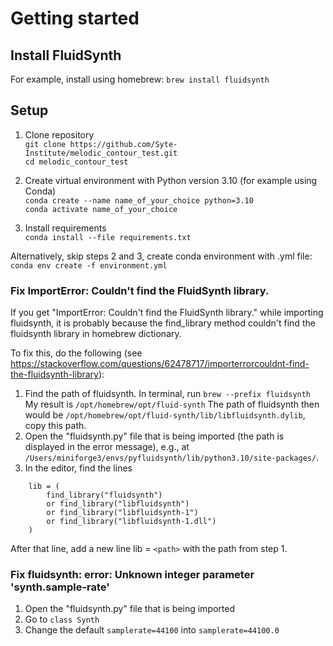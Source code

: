 # Getting started

## Install FluidSynth 
For example, install using homebrew:
```brew install fluidsynth```

## Setup

1. Clone repository \
```git clone https://github.com/Syte-Institute/melodic_contour_test.git``` \
```cd melodic_contour_test```

2. Create virtual environment with Python version 3.10 (for example using Conda) \
```conda create --name name_of_your_choice python=3.10``` \
```conda activate name_of_your_choice```

3. Install requirements \
```conda install --file requirements.txt```

Alternatively, skip steps 2 and 3, create conda environment with .yml file:
```conda env create -f environment.yml```


### Fix ImportError: Couldn't find the FluidSynth library.
If you get "ImportError: Couldn't find the FluidSynth library." while importing fluidsynth, it is probably because the find_library method couldn't find the fluidsynth library in homebrew dictionary.

To fix this, do the following (see https://stackoverflow.com/questions/62478717/importerrorcouldnt-find-the-fluidsynth-library):

1. Find the path of fluidsynth. In terminal, run ```brew --prefix fluidsynth```
My result is ```/opt/homebrew/opt/fluid-synth``` 
The path of fluidsynth then would be ```/opt/homebrew/opt/fluid-synth/lib/libfluidsynth.dylib```, copy this path.
2. Open the "fluidsynth.py" file that is being imported (the path is displayed in the error message), e.g., at ```/Users/miniforge3/envs/pyfluidsynth/lib/python3.10/site-packages/```.
3. In the editor, find the lines
```
    lib = (
        find_library("fluidsynth")
        or find_library("libfluidsynth")
        or find_library("libfluidsynth-1")
        or find_library("libfluidsynth-1.dll")  
    )
```
After that line, add a new line lib = ```<path>``` with the path from step 1.


### Fix fluidsynth: error: Unknown integer parameter 'synth.sample-rate'
1. Open the "fluidsynth.py" file that is being imported
2. Go to ```class Synth```
3. Change the default ```samplerate=44100``` into ```samplerate=44100.0```
